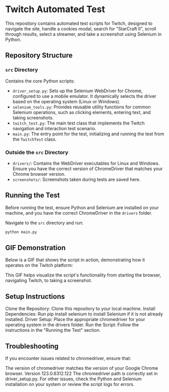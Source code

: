 # Twitch Automated Test

This repository contains automated test scripts for Twitch, designed to navigate the site, handle a cookies modal, search for "StarCraft II", scroll through results, select a streamer, and take a screenshot using Selenium in Python.

## Repository Structure

### `src` Directory
Contains the core Python scripts:
- `driver_setup.py`: Sets up the Selenium WebDriver for Chrome, configured to use a mobile emulator. It dynamically selects the driver based on the operating system (Linux or Windows).
- `selenium_tools.py`: Provides reusable utility functions for common Selenium operations, such as clicking elements, entering text, and taking screenshots.
- `twitch_test.py`: The main test class that implements the Twitch navigation and interaction test scenario.
- `main.py`: The entry point for the test, initializing and running the test from the `TwitchTest` class.

### Outside the `src` Directory
- `drivers/`: Contains the WebDriver executables for Linux and Windows. Ensure you have the correct version of ChromeDriver that matches your Chrome browser version.
- `screenshots/`: Screenshots taken during tests are saved here.

## Running the Test

Before running the test, ensure Python and Selenium are installed on your machine, and you have the correct ChromeDriver in the `drivers` folder.

Navigate to the `src` directory and run:
```bash
python main.py 
```

## GIF Demonstration
Below is a GIF that shows the script in action, demonstrating how it operates on the Twitch platform:

This GIF helps visualize the script's functionality from starting the browser, navigating Twitch, to taking a screenshot.

## Setup Instructions
Clone the Repository: Clone this repository to your local machine.
Install Dependencies: Run pip install selenium to install Selenium if it is not already installed.
Driver Setup: Place the appropriate chromedriver for your operating system in the drivers folder.
Run the Script: Follow the instructions in the "Running the Test" section.


## Troubleshooting
If you encounter issues related to chromedriver, ensure that:

The version of chromedriver matches the version of your Google Chrome browser. Version 123.0.6312.122
The chromedriver path is correctly set in driver_setup.py.
For other issues, check the Python and Selenium installation on your system or review the script logs for errors.
